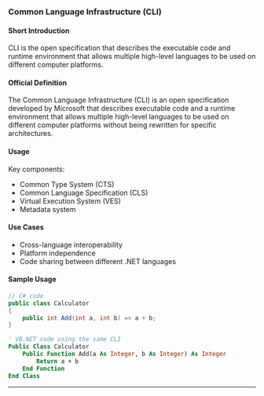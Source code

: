 ### Common Language Infrastructure (CLI)

#### Short Introduction

CLI is the open specification that describes the executable code and runtime environment that allows multiple high-level languages to be used on different computer platforms.

#### Official Definition

The Common Language Infrastructure (CLI) is an open specification developed by Microsoft that describes executable code and a runtime environment that allows multiple high-level languages to be used on different computer platforms without being rewritten for specific architectures.

#### Usage

Key components:

- Common Type System (CTS)
- Common Language Specification (CLS)
- Virtual Execution System (VES)
- Metadata system

#### Use Cases

- Cross-language interoperability
- Platform independence
- Code sharing between different .NET languages

#### Sample Usage

```csharp
// C# code
public class Calculator
{
    public int Add(int a, int b) => a + b;
}
```

```vb
' VB.NET code using the same CLI
Public Class Calculator
    Public Function Add(a As Integer, b As Integer) As Integer
        Return a + b
    End Function
End Class
```

---
